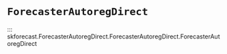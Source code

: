 # `ForecasterAutoregDirect`

::: skforecast.ForecasterAutoregDirect.ForecasterAutoregDirect.ForecasterAutoregDirect